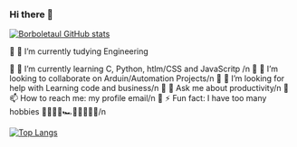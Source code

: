 ### Hi there 👋

[![Borboletaul GitHub stats](https://github-readme-stats.vercel.app/api?username=Borboletazul&show_icons=true&theme=cobalt2)](https://github.com/Borboletzul/github-readme-stats)
<!--![Anurag's GitHub stats](https://github-readme-stats.vercel.app/api?username=Borboletazul&hide=contribs,prs)-->

🔵 🔭 I’m currently tudying Engineering

🔵 🌱 I’m currently learning C, Python, htlm/CSS and JavaScritp /n
🔵 👯 I’m looking to collaborate on Arduin/Automation Projects/n
🔵 🤔 I’m looking for help with Learning code and business/n
🔵 💬 Ask me about productivity/n
🔵 📫 How to reach me: my profile email/n
🔵 ⚡ Fun fact: I have too many hobbies 🎸🎻🎹🎨🏎🏋️‍♀‍🏃‍♂‍🦾/n

[![Top Langs](https://github-readme-stats.vercel.app/api/top-langs/?username=Borboletazul&langs_count=8&theme=cobalt2)](https://github.com/Borboletazul/github-readme-stats)

<!--
&layout=compact
[![Readme Card](https://github-readme-stats.vercel.app/api/pin/?username=Borboletazul&repo=github-readme-stats)](https://github.com/Borboletazul/github-readme-stats)
&theme=yeblu
&theme=cobalt2
github_dark_dimmed
github_dark
&theme=transparent
-->
